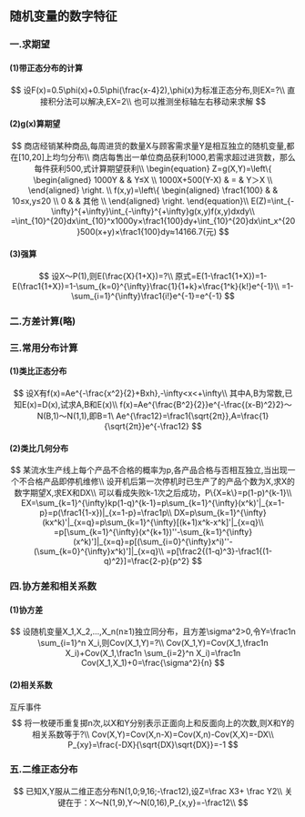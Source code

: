 ## 随机变量的数字特征

### 一.求期望

#### (1)带正态分布的计算

$$
设F(x)=0.5\phi(x)+0.5\phi(\frac{x-4}2),\phi(x)为标准正态分布,则EX=?\\
直接积分法可以解决,EX=2\\
也可以推测坐标轴左右移动来求解
$$

#### (2)g(x)算期望

$$
商店经销某种商品,每周进货的数量X与顾客需求量Y是相互独立的随机变量,都在[10,20]上均匀分布\\
商店每售出一单位商品获利1000,若需求超过进货数，那么每件获利500,式计算期望获利\\
\begin{equation}
Z=g(X,Y)=\left\{
\begin{aligned}
1000Y &  & Y≤X \\
1000X+500(Y-X) & = & Y＞X \\
\end{aligned}
\right.
\\
f(x,y)=\left\{
\begin{aligned}
\frac1{100} &  & 10≤x,y≤20 \\
0 &  & 其他 \\
\end{aligned}
\right.
\end{equation}\\
E(Z)=\int_{-\infty}^{+\infty}\int_{-\infty}^{+\infty}g(x,y)f(x,y)dxdy\\
=\int_{10}^{20}dx\int_{10}^x1000y×\frac1{100}dy+\int_{10}^{20}dx\int_x^{20}500(x+y)×\frac1{100}dy≈14166.7(元)
$$

#### (3)强算

$$
设X～P(1),则E(\frac{X}{1+X})=?\\
原式=E(1-\frac1{1+X})=1-E(\frac1{1+X})=1-\sum_{k=0}^{\infty}\frac{1}{1+k}×\frac{1^k}{k!}e^{-1}\\
=1-\sum_{i=1}^{\infty}\frac1{i!}e^{-1}=e^{-1}
$$

### 二.方差计算(略)

### 三.常用分布计算

#### (1)类比正态分布

$$
设X有f(x)=Ae^{-\frac{x^2}{2}+Bxh},-\infty<x<+\infty\\
其中A,B为常数,已知E(x)=D(x),试求A,B和E(x)\\
f(x)=Ae^{\frac{B^2}{2}}e^{-\frac{(x-B)^2}2}～N(B,1)～N(1,1),即B=1\
Ae^{\frac12}=\frac1{\sqrt{2π}},A=\frac{1}{\sqrt{2π}}e^{-\frac12}
$$

#### (2)类比几何分布

$$
某流水生产线上每个产品不合格的概率为p,各产品合格与否相互独立,当出现一个不合格产品即停机维修\\
设开机后第一次停机时已生产了的产品个数为X,求X的数字期望X,求EX和DX\\
可以看成失败k-1次之后成功，P\{X=k\}=p(1-p)^{k-1}\\
EX=\sum_{k=1}^{\infty}kp(1-q)^{k-1}=p\sum_{k=1}^{\infty}(x^k)'|_{x=1-p}=p(\frac1{1-x})|_{x=1-p}=\frac1p\\
DX=p\sum_{k=1}^{\infty}(kx^k)'|_{x=q}=p\sum_{k=1}^{\infty}[(k+1)x^k-x^k]'|_{x=q}\\
=p[\sum_{k=1}^{\infty}(x^{k+1})''-\sum_{k=1}^{\infty}(x^k)']|_{x=q}=p[(\sum_{i=0}^{\infty}x^i)''-(\sum_{k=0}^{\infty}x^k)']|_{x=q}\\
=p[\frac2{(1-q)^3}-\frac1{(1-q)^2}]=\frac{2-p}{p^2}
$$

### 四.协方差和相关系数

#### (1)协方差

$$
设随机变量X_1,X_2,...,X_n(n≥1)独立同分布，且方差\sigma^2>0,令Y=\frac1n \sum_{i=1}^n X_i,则Cov(X_1,Y)=?\\
Cov(X_1,Y)=Cov(X_1,\frac1n X_i)+Cov(X_1,\frac1n \sum_{i=2}^n X_i)=\frac1n Cov(X_1,X_1)+0=\frac{\sigma^2}{n}
$$

#### (2)相关系数

互斥事件
$$
将一枚硬币重复掷n次,以X和Y分别表示正面向上和反面向上的次数,则X和Y的相关系数等于?\\
Cov(X,Y)=Cov(X,n-X)=Cov(X,n)-Cov(X,X)=-DX\\
P_{xy}=\frac{-DX}{\sqrt{DX}\sqrt{DX}}=-1
$$

### 五.二维正态分布

$$
已知X,Y服从二维正态分布N(1,0;9,16;-\frac12),设Z=\frac X3+ \frac Y2\\
关键在于：X～N(1,9),Y～N(0,16),P_{x,y}=-\frac12\\
$$
